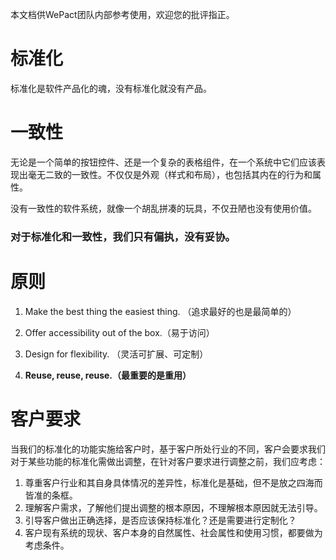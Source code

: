 本文档供WePact团队内部参考使用，欢迎您的批评指正。

# 标准化

标准化是软件产品化的魂，没有标准化就没有产品。

# 一致性

无论是一个简单的按钮控件、还是一个复杂的表格组件，在一个系统中它们应该表现出毫无二致的一致性。不仅仅是外观（样式和布局），也包括其内在的行为和属性。

没有一致性的软件系统，就像一个胡乱拼凑的玩具，不仅丑陋也没有使用价值。

### 对于标准化和一致性，我们只有偏执，没有妥协。

# 原则

1. Make the best thing the easiest thing. （追求最好的也是最简单的）

2. Offer accessibility out of the box.（易于访问）

3. Design for flexibility. （灵活可扩展、可定制）

4. **Reuse, reuse, reuse.（最重要的是重用）**

# 客户要求

当我们的标准化的功能实施给客户时，基于客户所处行业的不同，客户会要求我们对于某些功能的标准化需做出调整，在针对客户要求进行调整之前，我们应考虑：

1. 尊重客户行业和其自身具体情况的差异性，标准化是基础，但不是放之四海而皆准的条框。
2. 理解客户需求，了解他们提出调整的根本原因，不理解根本原因就无法引导。
3. 引导客户做出正确选择，是否应该保持标准化？还是需要进行定制化？
4. 客户现有系统的现状、客户本身的自然属性、社会属性和使用习惯，都要做为考虑条件。



